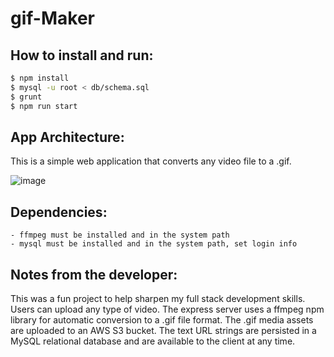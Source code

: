 # gif-Maker

## How to install and run:

```bash
$ npm install
$ mysql -u root < db/schema.sql
$ grunt
$ npm run start
```

## App Architecture:
This is a simple web application that converts any video file to a .gif.

![image](https://user-images.githubusercontent.com/71040019/115314223-a04c0600-a129-11eb-8f77-51ecab8132d0.png)

## Dependencies:
```
- ffmpeg must be installed and in the system path
- mysql must be installed and in the system path, set login info
```

## Notes from the developer:

This was a fun project to help sharpen my full stack development skills.  Users can upload any type of video.  The express server uses a ffmpeg npm library for automatic conversion to a .gif file format.  The .gif media assets are uploaded to an AWS S3 bucket.  The text URL strings are persisted in a MySQL relational database and are available to the client at any time.